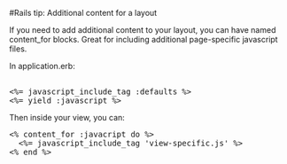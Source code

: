 #Rails tip: Additional content for a layout

If you need to add additional content to your layout, you can have named content_for blocks. Great for including additional page-specific javascript files.

In application.erb:
<pre LANG="rails">
<!-- snip -->
<%= javascript_include_tag :defaults %>
<%= yield :javascript %>
<!-- snip --></pre>
Then inside your view, you can:
<pre LANG="rails">
<% content_for :javacript do %>
  <%= javascript_include_tag 'view-specific.js' %>
<% end %></pre>